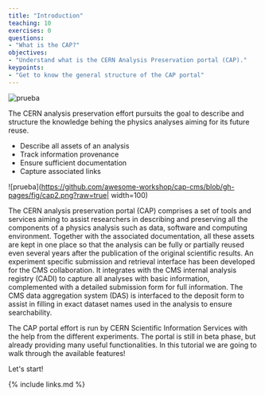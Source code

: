 ```yaml
---
title: "Introduction"
teaching: 10
exercises: 0
questions:
- "What is the CAP?"
objectives:
- "Understand what is the CERN Analysis Preservation portal (CAP)."
keypoints:
- "Get to know the general structure of the CAP portal"
---
```


![prueba](https://github.com/awesome-workshop/cap-cms/blob/gh-pages/fig/cap.png?raw=true)

The CERN analysis preservation effort pursuits the goal to describe and structure the knowledge behing the physics analyses aiming for its future reuse.

* Describe all assets of an analysis
* Track information provenance
* Ensure sufficient documentation
* Capture associated links



![prueba](https://github.com/awesome-workshop/cap-cms/blob/gh-pages/fig/cap2.png?raw=true| width=100)

The CERN analysis preservation portal (CAP) comprises a set of tools and services aiming to assist researchers in describing and preserving all the components of a physics analysis such as data, software and computing environment. Together with the associated documentation, all these assets are kept in one place so that the analysis can be fully or partially reused even several years after the publication of the original scientific results. An experiment specific submission and retrieval interface has been developed for the CMS collaboration. It integrates with the CMS internal analysis registry (CADI) to capture all analyses with basic information, complemented with a detailed submission form for full information. The CMS data aggregation system (DAS) is interfaced to the deposit form to assist in filling in exact dataset names used in the analysis to ensure searchability. 


The CAP portal effort is run by CERN Scientific Information Services with the help from the different experiments. The portal is still in beta phase, but already providing many useful functionalities. In this tutorial we are going to walk through the available features!

Let's start!

{% include links.md %}



